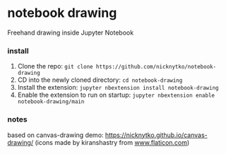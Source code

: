 # notebook drawing

Freehand drawing inside Jupyter Notebook

### install

1. Clone the repo: `git clone https://github.com/nicknytko/notebook-drawing`
2. CD into the newly cloned directory: `cd notebook-drawing`
3. Install the extension: `jupyter nbextension install notebook-drawing`
4. Enable the extension to run on startup: `jupyter nbextension enable notebook-drawing/main`

### notes

based on canvas-drawing demo: https://nicknytko.github.io/canvas-drawing/
(icons made by kiranshastry from www.flaticon.com)